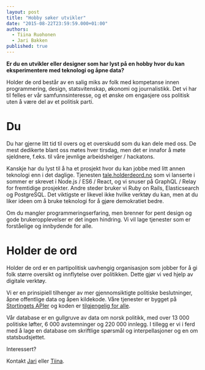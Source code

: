 ```yaml
---
layout: post
title: "Hobby søker utvikler"
date: "2015-08-22T23:59:59.000+01:00"
authors:
  - Tiina Ruohonen
  - Jari Bakken
published: true
---
```


**Er du en utvikler eller designer som har lyst på en hobby hvor du kan eksperimentere med teknologi og åpne data?**

Holder de ord består av en salig miks av folk med kompetanse innen programmering, design, statsvitenskap, økonomi og journalistikk. Det vi har til felles er vår samfunnsinteresse, og et ønske om engasjere oss politisk uten å være del av et politisk parti.

# Du

Du har gjerne litt tid til overs og et overskudd som du kan dele med oss. De mest dedikerte blant oss møtes hver tirsdag, men det er innafor å møte sjeldnere, f.eks. til våre jevnlige arbeidshelger / hackatons.

Kanskje har du lyst til å ha et prosjekt hvor du kan jobbe med litt annen teknologi enn i det daglige. Tjenesten [tale.holderdeord.no](https://tale.holderdeord.no) som vi lanserte i sommer er skrevet i Node.js / ES6 / React, og vi snuser på GraphQL / Relay for fremtidige prosjekter. Andre steder bruker vi Ruby on Rails, Elasticsearch og PostgreSQL. Det viktigste er likevel ikke hvilke verktøy du kan, men at du liker ideen om å bruke teknologi for å gjøre demokratiet bedre.

Om du mangler programmeringserfaring, men brenner for pent design og gode brukeropplevelser er det ingen hindring. Vi vil lage tjenester som er forståelige og innbydende for alle.

# Holder de ord

Holder de ord er en partipolitisk uavhengig organisasjon som jobber for å gi folk større oversikt og innflytelse over politikken. Dette gjør vi ved hjelp av digitale verktøy.

Vi er en prinsipiell tilhenger av mer gjennomsiktigte politiske beslutninger, åpne offentlige data og åpen kildekode. Våre tjenester er bygget på [Stortingets APIer](http://data.stortinget.no/) og koden er [tilgjengelig for alle](https://github.com/holderdeord/).

Vår database er en gullgruve av data om norsk politikk, med over 13 000 politiske løfter, 6 000 avstemninger og 220 000 innlegg. I tillegg er vi i ferd med å lage en database om skriftlige spørsmål og interpellasjoner og en om statsbudsjettet.

Interessert?

Kontakt [Jari](jari@holderdeord.no) eller [Tiina](tiina@holderdeord.no).

